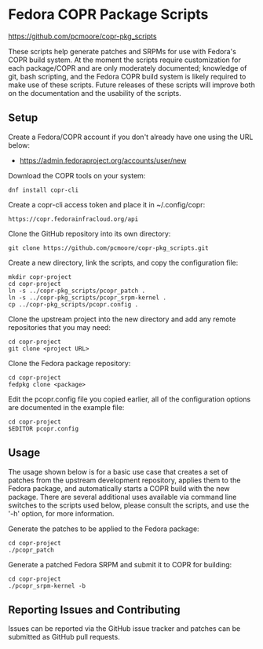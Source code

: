 Fedora COPR Package Scripts
===============================================================================
https://github.com/pcmoore/copr-pkg_scripts

These scripts help generate patches and SRPMs for use with Fedora's COPR build
system.  At the moment the scripts require customization for each package/COPR
and are only moderately documented; knowledge of git, bash scripting, and the
Fedora COPR build system is likely required to make use of these scripts.
Future releases of these scripts will improve both on the documentation and the
usability of the scripts.

## Setup

Create a Fedora/COPR account if you don't already have one using the URL below:

* https://admin.fedoraproject.org/accounts/user/new

Download the COPR tools on your system:

	dnf install copr-cli

Create a copr-cli access token and place it in ~/.config/copr:

	https://copr.fedorainfracloud.org/api

Clone the GitHub repository into its own directory:

	git clone https://github.com/pcmoore/copr-pkg_scripts.git

Create a new directory, link the scripts, and copy the configuration file:

	mkdir copr-project
	cd copr-project
	ln -s ../copr-pkg_scripts/pcopr_patch .
	ln -s ../copr-pkg_scripts/pcopr_srpm-kernel .
	cp ../copr-pkg_scripts/pcopr.config .

Clone the upstream project into the new directory and add any remote
repositories that you may need:

	cd copr-project
	git clone <project URL>

Clone the Fedora package repository:

	cd copr-project
	fedpkg clone <package>

Edit the pcopr.config file you copied earlier, all of the configuration options
are documented in the example file:

	cd copr-project
	$EDITOR pcopr.config

## Usage

The usage shown below is for a basic use case that creates a set of patches
from the upstream development repository, applies them to the Fedora package,
and automatically starts a COPR build with the new package.  There are several
additional uses available via command line switches to the scripts used below,
please consult the scripts, and use the '-h' option, for more information.

Generate the patches to be applied to the Fedora package:

	cd copr-project
	./pcopr_patch

Generate a patched Fedora SRPM and submit it to COPR for building:

	cd copr-project
	./pcopr_srpm-kernel -b

## Reporting Issues and Contributing

Issues can be reported via the GitHub issue tracker and patches can be
submitted as GitHub pull requests.
